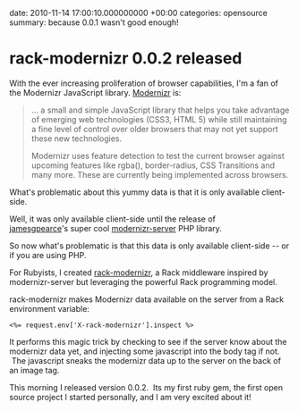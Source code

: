 date: 2010-11-14 17:00:10.000000000 +00:00
categories: opensource
summary: because 0.0.1 wasn't good enough!

# rack-modernizr 0.0.2 released

With the ever increasing proliferation of browser capabilities, I'm a fan of the Modernizr JavaScript library. <a href="http://www.modernizr.com/">Modernizr</a> is:
<blockquote>... a small and simple JavaScript library that helps you take advantage of emerging web technologies (CSS3, HTML 5) while still maintaining a fine level of control over older browsers that may not yet support these new technologies.

Modernizr uses feature detection to test the current browser against upcoming features like rgba(), border-radius, CSS Transitions and many more. These are currently being implemented across browsers.</blockquote>
What's problematic about this yummy data is that it is only available client-side.

Well, it was only available client-side until the release of <a href="http://tripleodeon.com/">jamesgpearce</a>'s super cool <a href="https://github.com/jamesgpearce/modernizr-server">modernizr-server</a> PHP library.

So now what's problematic is that this data is only available client-side -- or if you are using PHP.

For Rubyists, I created <a href="https://github.com/marshally/rack-modernizr">rack-modernizr</a>, a Rack middleware inspired by modernizr-server but leveraging the powerful Rack programming model.

rack-modernizr makes Modernizr data available on the server from a Rack environment variable:

<code>&lt;%= request.env['X-rack-modernizr'].inspect %&gt;</code>

It performs this magic trick by checking to see if the server know about the modernizr data yet, and injecting some javascript into the body tag if not.  The javascript sneaks the modernizr data up to the server on the back of an image tag.

<script src='http://pastie.org/1297875.js'></script>

This morning I released version 0.0.2.  Its my first ruby gem, the first open source project I started personally, and I am very excited about it!
